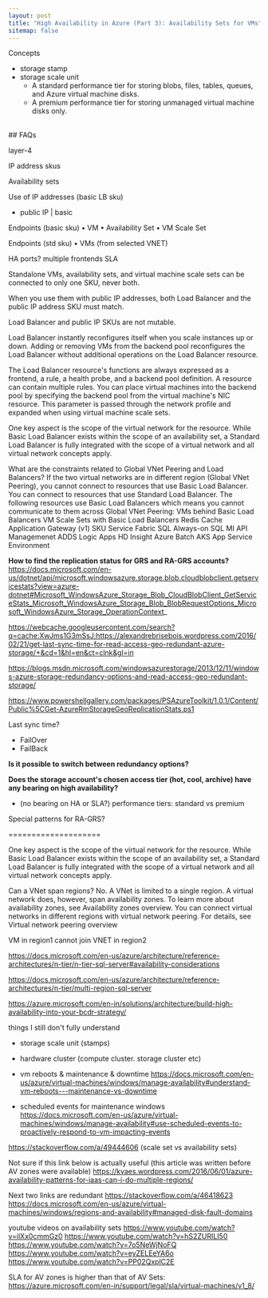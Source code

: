 ```yaml
---
layout: post
title: "High Availability in Azure (Part 3): Availability Sets for VMs"
sitemap: false
---
```


Concepts
- storage stamp
- storage scale unit
  - A standard performance tier for storing blobs, files, tables, queues, and Azure virtual machine disks.
  - A premium performance tier for storing unmanaged virtual machine disks only.

<br>
## FAQs


layer-4 

IP address skus

Availability sets

Use of IP addresses (basic LB sku)
 * public IP | basic
 

Endpoints (basic sku)
	• VM
	• Availability Set
	• VM Scale Set

Endpoints (std sku)
	• VMs (from selected VNET)

HA ports?
multiple frontends
SLA

Standalone VMs, availability sets, and virtual machine scale sets can be connected to only one SKU, never both. 

When you use them with public IP addresses, both Load Balancer and the public IP address SKU must match. 

Load Balancer and public IP SKUs are not mutable.


Load Balancer instantly reconfigures itself when you scale instances up or down. Adding or removing VMs from the backend pool reconfigures the Load Balancer without additional operations on the Load Balancer resource.

The Load Balancer resource's functions are always expressed as a frontend, a rule, a health probe, and a backend pool definition. A resource can contain multiple rules. You can place virtual machines into the backend pool by specifying the backend pool from the virtual machine's NIC resource. This parameter is passed through the network profile and expanded when using virtual machine scale sets.

One key aspect is the scope of the virtual network for the resource. While Basic Load Balancer exists within the scope of an availability set, a Standard Load Balancer is fully integrated with the scope of a virtual network and all virtual network concepts apply.


What are the constraints related to Global VNet Peering and Load Balancers?
If the two virtual networks are in different region (Global VNet Peering), you cannot connect to resources that use Basic Load Balancer. You can connect to resources that use Standard Load Balancer. The following resources use Basic Load Balancers which means you cannot communicate to them across Global VNet Peering:
VMs behind Basic Load Balancers
VM Scale Sets with Basic Load Balancers
Redis Cache
Application Gateway (v1) SKU
Service Fabric
SQL Always-on
SQL MI
API Managemenet
ADDS
Logic Apps
HD Insight
Azure Batch
AKS
App Service Environment


**How to find the replication status for GRS and RA-GRS accounts?**
https://docs.microsoft.com/en-us/dotnet/api/microsoft.windowsazure.storage.blob.cloudblobclient.getservicestats?view=azure-dotnet#Microsoft_WindowsAzure_Storage_Blob_CloudBlobClient_GetServiceStats_Microsoft_WindowsAzure_Storage_Blob_BlobRequestOptions_Microsoft_WindowsAzure_Storage_OperationContext_

https://webcache.googleusercontent.com/search?q=cache:XwJms1G3mSsJ:https://alexandrebrisebois.wordpress.com/2016/02/21/get-last-sync-time-for-read-access-geo-redundant-azure-storage/+&cd=1&hl=en&ct=clnk&gl=in

https://blogs.msdn.microsoft.com/windowsazurestorage/2013/12/11/windows-azure-storage-redundancy-options-and-read-access-geo-redundant-storage/

https://www.powershellgallery.com/packages/PSAzureToolkit/1.0.1/Content/Public%5CGet-AzureRmStorageGeoReplicationStats.ps1

Last sync time?

- FailOver
- FailBack

**Is it possible to switch between redundancy options?**

**Does the storage account's chosen access tier (hot, cool, archive) have any bearing on high availability?** 

- (no bearing on HA or SLA?) performance tiers: standard vs premium

Special patterns for RA-GRS?

====================


One key aspect is the scope of the virtual network for the resource. While Basic Load Balancer exists within the scope of an availability set, a Standard Load Balancer is fully integrated with the scope of a virtual network and all virtual network concepts apply.



Can a VNet span regions?
No. A VNet is limited to a single region. A virtual network does, however, span availability zones. To learn more about availability zones, see Availability zones overview. You can connect virtual networks in different regions with virtual network peering. For details, see Virtual network peering overview

VM in region1 cannot join VNET in region2

https://docs.microsoft.com/en-us/azure/architecture/reference-architectures/n-tier/n-tier-sql-server#availability-considerations

https://docs.microsoft.com/en-us/azure/architecture/reference-architectures/n-tier/multi-region-sql-server

https://azure.microsoft.com/en-in/solutions/architecture/build-high-availability-into-your-bcdr-strategy/

things I still don't fully understand
- storage scale unit (stamps)
- hardware cluster (compute cluster. storage cluster etc)


- vm reboots & maintenance & downtime
https://docs.microsoft.com/en-us/azure/virtual-machines/windows/manage-availability#understand-vm-reboots---maintenance-vs-downtime
- scheduled events for maintenance windows
https://docs.microsoft.com/en-us/azure/virtual-machines/windows/manage-availability#use-scheduled-events-to-proactively-respond-to-vm-impacting-events


https://stackoverflow.com/a/49444606 (scale set vs availability sets)

Not sure if this link below is actually useful (this article was written before AV zones were available)
https://kvaes.wordpress.com/2016/06/01/azure-availability-patterns-for-iaas-can-i-do-multiple-regions/

Next two links are redundant
https://stackoverflow.com/a/46418623
https://docs.microsoft.com/en-us/azure/virtual-machines/windows/regions-and-availability#managed-disk-fault-domains


youtube videos on availability sets
https://www.youtube.com/watch?v=ilXx0cmmGz0
https://www.youtube.com/watch?v=hS2ZURILI50
https://www.youtube.com/watch?v=7o5NeWjNoFQ
https://www.youtube.com/watch?v=eyZELEeYA6o
https://www.youtube.com/watch?v=PP02QxplC2E


SLA for AV zones is higher than that of AV Sets: https://azure.microsoft.com/en-in/support/legal/sla/virtual-machines/v1_8/